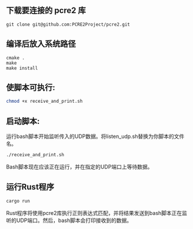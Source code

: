  

##  下载要连接的 pcre2 库 

```bush
git clone git@github.com:PCRE2Project/pcre2.git
```

##  编译后放入系统路径 

```bush
cmake .
make
make install
```

## 使脚本可执行:

```bash 
chmod +x receive_and_print.sh
```
## 启动脚本:

运行bash脚本开始监听传入的UDP数据。将listen_udp.sh替换为你脚本的文件名。

```bash 
./receive_and_print.sh
```
Bash脚本现在应该正在运行，并在指定的UDP端口上等待数据。

## 运行Rust程序

```bash
cargo run
```
Rust程序将使用pcre2库执行正则表达式匹配，并将结果发送到bash脚本正在监听的UDP端口。然后，bash脚本会打印接收到的数据。
